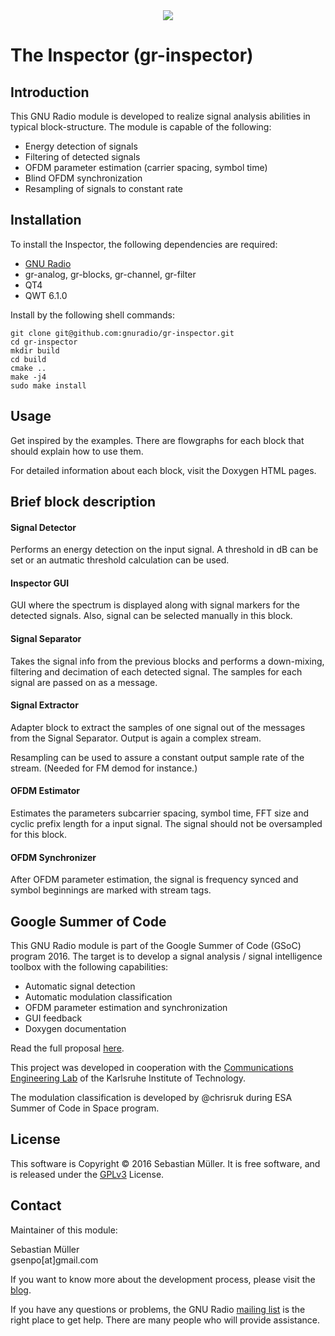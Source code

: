 <div align="center">

<img src="https://github.com/gnuradio/gr-inspector/raw/dev/docs/doxygen/images/logo_body_big.png" />

</div>

# The Inspector (gr-inspector)

## Introduction
This GNU Radio module is developed to realize signal analysis abilities in typical block-structure. The module is capable of the following:
- Energy detection of signals
- Filtering of detected signals
- OFDM parameter estimation (carrier spacing, symbol time)
- Blind OFDM synchronization
- Resampling of signals to constant rate

## Installation

To install the Inspector, the following dependencies are required:

- [GNU Radio](https://github.com/gnuradio/gnuradio)
- gr-analog, gr-blocks, gr-channel, gr-filter
- QT4
- QWT 6.1.0

Install by the following shell commands:

```
git clone git@github.com:gnuradio/gr-inspector.git
cd gr-inspector
mkdir build
cd build
cmake ..
make -j4
sudo make install
```

## Usage
Get inspired by the examples. There are flowgraphs for each block that should explain how to use them.

For detailed information about each block, visit the Doxygen HTML pages.
## Brief block description

#### Signal Detector
Performs an energy detection on the input signal. A threshold in dB can be set or an autmatic threshold calculation can be used.

#### Inspector GUI
GUI where the spectrum is displayed along with signal markers for the detected signals. Also, signal can be selected manually in this block.

#### Signal Separator
Takes the signal info from the previous blocks and performs a down-mixing, filtering and decimation of each detected signal. The samples for each signal are passed on as a message.

#### Signal Extractor
Adapter block to extract the samples of one signal out of the messages from the Signal Separator. Output is again a complex stream.

Resampling can be used to assure a constant output sample rate of the stream. (Needed for FM demod for instance.)

#### OFDM Estimator
Estimates the parameters subcarrier spacing, symbol time, FFT size and cyclic prefix length for a input signal. The signal should not be oversampled for this block.

#### OFDM Synchronizer
After OFDM parameter estimation, the signal is frequency synced and symbol beginnings are marked with stream tags.

## Google Summer of Code
This GNU Radio module is part of the Google Summer of Code (GSoC) program 2016. The target is to develop a signal analysis / signal intelligence toolbox with the following capabilities:

- Automatic signal detection
- Automatic modulation classification
- OFDM parameter estimation and synchronization
- GUI feedback
- Doxygen documentation

Read the full proposal [here](https://github.com/sbmueller/gsoc-proposal/blob/master/sigint-proposal.pdf).

This project was developed in cooperation with the [Communications Engineering Lab](http://www.cel.kit.edu/) of the Karlsruhe Institute of Technology.

The modulation classification is developed by @chrisruk during ESA Summer of Code in Space program.

## License
This software is Copyright © 2016 Sebastian Müller. It is free software, and is released under the [GPLv3](https://www.gnu.org/licenses/gpl-3.0.en.html) License.

## Contact
Maintainer of this module:

Sebastian Müller<br/>
gsenpo[at]gmail.com

If you want to know more about the development process, please visit the [blog](https://grinspector.wordpress.com/).

If you have any questions or problems, the GNU Radio [mailing list](http://gnuradio.org/redmine/projects/gnuradio/wiki/MailingLists) is the right place to get help. There are many people who will provide assistance.
